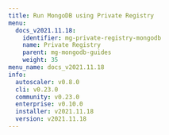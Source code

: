 ```yaml
---
title: Run MongoDB using Private Registry
menu:
  docs_v2021.11.18:
    identifier: mg-private-registry-mongodb
    name: Private Registry
    parent: mg-mongodb-guides
    weight: 35
menu_name: docs_v2021.11.18
info:
  autoscaler: v0.8.0
  cli: v0.23.0
  community: v0.23.0
  enterprise: v0.10.0
  installer: v2021.11.18
  version: v2021.11.18
---
```


